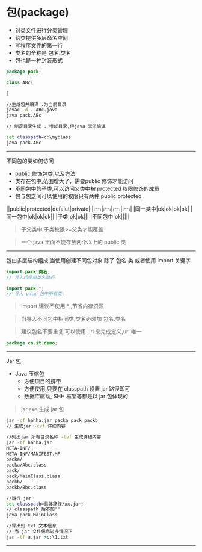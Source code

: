# 包(package)

- 对类文件进行分类管理
- 给类提供多层命名空间
- 写程序文件的第一行
- 类名的全称是 包名.类名
- 包也是一种封装形式


```java
package pack;

class ABc{

}
```

```cmd
//生成包并编译 .为当前目录
javac -d . ABc.java
java pack.ABc
```

```cmd
// 制定目录生成 . 换成目录,但java 无法编译

set classpath=c:\myclass
java pack.ABc
```

----
不同包的类如何访问
- public 修饰包类,以及方法
- 类存在包中,范围增大了，需要public 修饰才能访问
- 不同包中的子类,可以访问父类中被 protected 权限修饰的成员
- 包与包之间可以使用的权限只有两种,public protected

||public|protected|defalut|private|
|:--:|:--:|:--:|:--:|
|同一类中|ok|ok|ok|ok|
|同一包中|ok|ok|ok||
|子类|ok|ok|||
|不同包中|ok|||||

> 子父类中,子类权限>=父类才能覆盖

> 一个 java 里面不能存放两个以上的 public 类

----
包由多层结构组成,当使用创建不同包对象,除了 包名.类 或者使用 import 关键字

```java
import pack.类名;
// 导入后使用类名就行

import pack.*;
// 导入 pack 包中所有类;
```

> import 建议不使用 * ,节省内存资源

> 当导入不同包中相同类,类名必须加 包名.类名

> 建议包名不要重复,可以使用 url 来完成定义,url 唯一
```java
package cn.it.demo;
```

-----
Jar 包
- Java 压缩包
    - 方便项目的携带
    - 方便使用,只要在 classpath 设置 jar 路径即可
    - 数据库驱动, SHH 框架等都是以 jar 包体现的

> jar.exe 生成 jar 包


```cmd
jar -cf hahha.jar packa pack packb
// 生成jar -cvf 详细内容

//列出jar 所有目录名称 -tvf 生成详细内容
jar -tf hahha.jar
META-INF/
META-INF/MANIFEST.MF
packa/
packa/Abc.class
pack/
pack/MainClass.class
packb/
packb/Bbc.class
```

```cmd
//运行 jar
set classpath=具体路径/xx.jar;
// classpath 后不加""
java pack.MainClass

//导出到 txt 文本信息
// 当 jar 文件信息过多情况下
jar -tf a.jar >c:\1.txt
```

----
